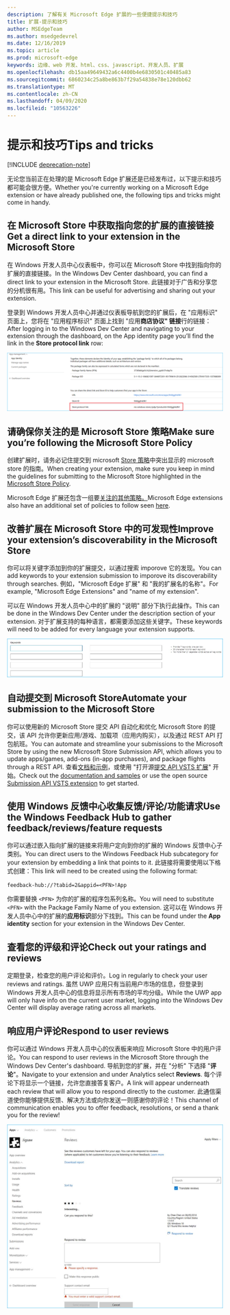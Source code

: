 ```yaml
---
description: 了解有关 Microsoft Edge 扩展的一些便捷提示和技巧
title: 扩展-提示和技巧
author: MSEdgeTeam
ms.author: msedgedevrel
ms.date: 12/16/2019
ms.topic: article
ms.prod: microsoft-edge
keywords: 边缘、web 开发、html、css、javascript、开发人员、扩展
ms.openlocfilehash: db15aa49649432a6c4400b4e6830501c40485a83
ms.sourcegitcommit: 6860234c25a8be863b7f29a54838e78e120dbb62
ms.translationtype: MT
ms.contentlocale: zh-CN
ms.lasthandoff: 04/09/2020
ms.locfileid: "10563226"
---
```

# <span data-ttu-id="171a3-104">提示和技巧</span><span class="sxs-lookup"><span data-stu-id="171a3-104">Tips and tricks</span></span>  

[!INCLUDE [deprecation-note](includes/deprecation-note.md)]  

<span data-ttu-id="171a3-105">无论您当前正在处理的是 Microsoft Edge 扩展还是已经发布过，以下提示和技巧都可能会很方便。</span><span class="sxs-lookup"><span data-stu-id="171a3-105">Whether you're currently working on a Microsoft Edge extension or have already published one, the following tips and tricks might come in handy.</span></span>

## <span data-ttu-id="171a3-106">在 Microsoft Store 中获取指向您的扩展的直接链接</span><span class="sxs-lookup"><span data-stu-id="171a3-106">Get a direct link to your extension in the Microsoft Store</span></span>
<span data-ttu-id="171a3-107">在 Windows 开发人员中心仪表板中，你可以在 Microsoft Store 中找到指向你的扩展的直接链接。</span><span class="sxs-lookup"><span data-stu-id="171a3-107">In the Windows Dev Center dashboard, you can find a direct link to your extension in the Microsoft Store.</span></span> <span data-ttu-id="171a3-108">此链接对于广告和分享您的分机很有用。</span><span class="sxs-lookup"><span data-stu-id="171a3-108">This link can be useful for advertising and sharing out your extension.</span></span>


<span data-ttu-id="171a3-109">登录到 Windows 开发人员中心并通过仪表板导航到您的扩展后，在 "应用标识" 页面上，您将在 "应用程序标识" 页面上找到 "应用**商店协议" 链接**行的链接：</span><span class="sxs-lookup"><span data-stu-id="171a3-109">After logging in to the Windows Dev Center and navigating to your extension through the dashboard, on the App identity page you’ll find the link in the **Store protocol link** row:</span></span>

![存储协议链接](./media/store-link.png)
 
## <span data-ttu-id="171a3-111">请确保你关注的是 Microsoft Store 策略</span><span class="sxs-lookup"><span data-stu-id="171a3-111">Make sure you’re following the Microsoft Store Policy</span></span>
<span data-ttu-id="171a3-112">创建扩展时，请务必记住提交到 microsoft [Store 策略](https://msdn.microsoft.com/library/windows/apps/dn764944.aspx)中突出显示的 microsoft store 的指南。</span><span class="sxs-lookup"><span data-stu-id="171a3-112">When creating your extension, make sure you keep in mind the guidelines for submitting to the Microsoft Store highlighted in the [Microsoft Store Policy](https://msdn.microsoft.com/library/windows/apps/dn764944.aspx).</span></span> 
 
<span data-ttu-id="171a3-113">Microsoft Edge 扩展还包含一组要[关注的其他策略。](https://msdn.microsoft.com/library/windows/apps/dn764944.aspx#pol_10_12)</span><span class="sxs-lookup"><span data-stu-id="171a3-113">Microsoft Edge extensions also have an additional set of policies to follow seen [here](https://msdn.microsoft.com/library/windows/apps/dn764944.aspx#pol_10_12).</span></span>

## <span data-ttu-id="171a3-114">改善扩展在 Microsoft Store 中的可发现性</span><span class="sxs-lookup"><span data-stu-id="171a3-114">Improve your extension’s discoverability in the Microsoft Store</span></span>

<span data-ttu-id="171a3-115">你可以将关键字添加到你的扩展提交，以通过搜索 imporove 它的发现。</span><span class="sxs-lookup"><span data-stu-id="171a3-115">You can add keywords to your extension submission to imporove its discoverability through searches.</span></span> <span data-ttu-id="171a3-116">例如，"Microsoft Edge 扩展" 和 "我的扩展名的名称"。</span><span class="sxs-lookup"><span data-stu-id="171a3-116">For example, "Microsoft Edge Extensions" and "name of my extension".</span></span> 

<span data-ttu-id="171a3-117">可以在 Windows 开发人员中心中的扩展的 "说明" 部分下执行此操作。</span><span class="sxs-lookup"><span data-stu-id="171a3-117">This can be done in the Windows Dev Center under the description section of your extension.</span></span> <span data-ttu-id="171a3-118">对于扩展支持的每种语言，都需要添加这些关键字。</span><span class="sxs-lookup"><span data-stu-id="171a3-118">These keywords will need to be added for every language your extension supports.</span></span>

![提交对审阅的答复](./media/keywords.png)

## <span data-ttu-id="171a3-120">自动提交到 Microsoft Store</span><span class="sxs-lookup"><span data-stu-id="171a3-120">Automate your submission to the Microsoft Store</span></span>
<span data-ttu-id="171a3-121">你可以使用新的 Microsoft Store 提交 API 自动化和优化 Microsoft Store 的提交，该 API 允许你更新应用/游戏、加载项（应用内购买），以及通过 REST API 打包航班。</span><span class="sxs-lookup"><span data-stu-id="171a3-121">You can automate and streamline your submissions to the Microsoft Store by using the new Microsoft Store Submission API, which allows you to update apps/games, add-ons (in-app purchases), and package flights through a REST API.</span></span> <span data-ttu-id="171a3-122">查看[文档和示例](https://docs.microsoft.com/windows/uwp/monetize/create-and-manage-submissions-using-windows-store-services)，或使用 "打开源[提交 API VSTS 扩展](https://github.com/Microsoft/windows-dev-center-vsts-extension)" 开始。</span><span class="sxs-lookup"><span data-stu-id="171a3-122">Check out the [documentation and samples](https://docs.microsoft.com/windows/uwp/monetize/create-and-manage-submissions-using-windows-store-services) or use the open source [Submission API VSTS extension](https://github.com/Microsoft/windows-dev-center-vsts-extension) to get started.</span></span>

## <span data-ttu-id="171a3-123">使用 Windows 反馈中心收集反馈/评论/功能请求</span><span class="sxs-lookup"><span data-stu-id="171a3-123">Use the Windows Feedback Hub to gather feedback/reviews/feature requests</span></span>

<span data-ttu-id="171a3-124">你可以通过嵌入指向扩展的链接来将用户定向到你的扩展的 Windows 反馈中心子类别。</span><span class="sxs-lookup"><span data-stu-id="171a3-124">You can direct users to the Windows Feedback Hub subcategory for your extension by embedding a link that points to it.</span></span> <span data-ttu-id="171a3-125">此链接将需要使用以下格式创建：</span><span class="sxs-lookup"><span data-stu-id="171a3-125">This link will need to be created using the following format:</span></span> 

`feedback-hub://?tabid=2&appid=<PFN>!App`

<span data-ttu-id="171a3-126">你需要替换 `<PFN>` 为你的扩展的程序包系列名称。</span><span class="sxs-lookup"><span data-stu-id="171a3-126">You will need to substitute `<PFN>` with the Package Family Name of you extension.</span></span> <span data-ttu-id="171a3-127">这可以在 Windows 开发人员中心中的扩展的**应用标识**部分下找到。</span><span class="sxs-lookup"><span data-stu-id="171a3-127">This can be found under the **App identity** section for your extension in the Windows Dev Center.</span></span>

## <span data-ttu-id="171a3-128">查看您的评级和评论</span><span class="sxs-lookup"><span data-stu-id="171a3-128">Check out your ratings and reviews</span></span>
<span data-ttu-id="171a3-129">定期登录，检查您的用户评论和评价。</span><span class="sxs-lookup"><span data-stu-id="171a3-129">Log in regularly to check your user reviews and ratings.</span></span> <span data-ttu-id="171a3-130">虽然 UWP 应用只有当前用户市场的信息，但登录到 Windows 开发人员中心的信息将显示所有市场的平均分级。</span><span class="sxs-lookup"><span data-stu-id="171a3-130">While the UWP app will only have info on the current user market, logging into the Windows Dev Center will display average rating across all markets.</span></span>

## <span data-ttu-id="171a3-131">响应用户评论</span><span class="sxs-lookup"><span data-stu-id="171a3-131">Respond to user reviews</span></span>
<span data-ttu-id="171a3-132">你可以通过 Windows 开发人员中心的仪表板来响应 Microsoft Store 中的用户评论。</span><span class="sxs-lookup"><span data-stu-id="171a3-132">You can respond to user reviews in the Microsoft Store through the Windows Dev Center's dashboard.</span></span> <span data-ttu-id="171a3-133">导航到您的扩展，并在 "分析" 下选择 "**评论**"。</span><span class="sxs-lookup"><span data-stu-id="171a3-133">Navigate to your extension and under Analytics select **Reviews**.</span></span> <span data-ttu-id="171a3-134">每个评论下将显示一个链接，允许您直接答复客户。</span><span class="sxs-lookup"><span data-stu-id="171a3-134">A link will appear underneath each review that will allow you to respond directly to the customer.</span></span> <span data-ttu-id="171a3-135">此通信渠道使你能够提供反馈、解决方法或向你发送一则感谢你的评论！</span><span class="sxs-lookup"><span data-stu-id="171a3-135">This channel of communication enables you to offer feedback, resolutions, or send a thank you for the review!</span></span>

![提交对审阅的答复](./media/reviews.png)
